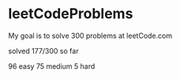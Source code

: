 # leetCodeProblems
My goal is to solve 300 problems at leetCode.com

solved 177/300 so far

96 easy
75 medium
5 hard
